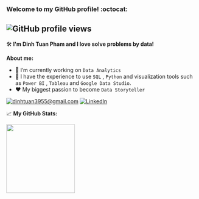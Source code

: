 ### Welcome to my GitHub profile! :octocat:
![GitHub profile views](https://komarev.com/ghpvc/?username=phamdinhtuan200382&label=PROFILE+VIEWS)
---


:hammer_and_wrench: **I'm Dinh Tuan Pham and I love solve problems by data!** 

**About me:**

- 🔭 I’m currently working on `Data Analytics`
- 🥉 I have the experience to use `SQL` , `Python` and visualization tools such as `Power BI` , `Tableau` and `Google Data Studio`.
- ♥ My biggest passion to become `Data Storyteller`


<a href="mailto:dinhtuan3955@gmail.com">![dinhtuan3955@gmail.com](https://img.shields.io/badge/Gmail-D14836?style=for-the-badge&logo=gmail&logoColor=white)</a>
<a href="<https://www.linkedin.com/in/phamdinhtuan/>">![LinkedIn](https://img.shields.io/badge/LinkedIn-0077B5?style=for-the-badge&logo=linkedin&logoColor=white)</a>

📈 **My GitHub Stats:**
           
<p>
<img height="180em" src="https://github-readme-stats.vercel.app/api?username=phamdinhtuan200382&show_icons=true&hide_border=true" />
</p>  
